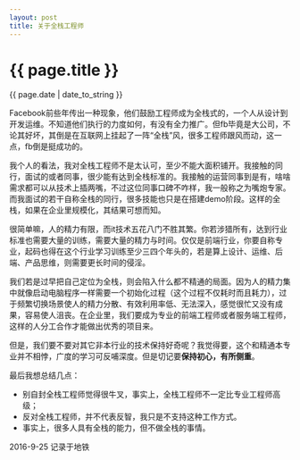 ```yaml
---
layout: post
title: 关于全栈工程师
---
```


{{ page.title }}
================
{{ page.date | date_to_string }}

Facebook前些年传出一种现象，他们鼓励工程师成为全栈式的，一个人从设计到开发运维。不知道他们执行的力度如何，有没有全力推广。但fb毕竟是大公司，不论其好坏，其倒是在互联网上挂起了一阵“全栈”风，很多工程师跟风而动，这一点，fb倒是挺成功的。

我个人的看法，我对全栈工程师不是太认可，至少不能大面积铺开。我接触的同行，面试的或者同事，很少能有达到全栈标准的。我接触的运营同事到是有，啥啥需求都可以从技术上插两嘴，不过这位同事口碑不咋样，我一般称之为嘴炮专家。而我面试的若干自称全栈的同行，很多技能也只是在搭建demo阶段。这样的全栈，如果在企业里规模化，其结果可想而知。

很简单嘛，人的精力有限，而it技术五花八门不胜其繁。你若涉猎所有，达到行业标准也需要大量的训练，需要大量的精力与时间。仅仅是前端行业，你要自称专业，起码也得在这个行业学习训练至少三四个年头的，若是算上设计、运维、后端、产品思维，则需要更长时间的侵淫。

我们若是过早把自己定位为全栈，则会陷入什么都不精通的局面。因为人的精力集中就像启动电脑程序一样需要一个初始化过程（这个过程不仅耗时而且耗力），过于频繁切换场景使人的精力分散、有效利用率低、无法深入，感觉很忙又没有成果，容易使人沮丧。在企业里，我们要成为专业的前端工程师或者服务端工程师，这样的人分工合作才能做出优秀的项目来。

但是，我们要不要对其它非本行业的技术保持好奇呢？我觉得要，这个和精通本专业并不相悖，广度的学习可反哺深度。但是切记要**保持初心，有所侧重**。

最后我想总结几点：
* 别自封全栈工程师觉得很牛叉，事实上，全栈工程师不一定比专业工程师高级；
* 反对全栈工程师，并不代表反智，我只是不支持这种工作方式。
* 事实上，很多人具有全栈的能力，但不做全栈的事情。

2016-9-25 记录于地铁
